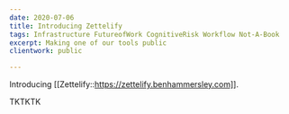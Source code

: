 ```yaml
---
date: 2020-07-06
title: Introducing Zettelify
tags: Infrastructure FutureofWork CognitiveRisk Workflow Not-A-Book
excerpt: Making one of our tools public
clientwork: public

---
```


Introducing [[Zettelify::https://zettelify.benhammersley.com]].

TKTKTK